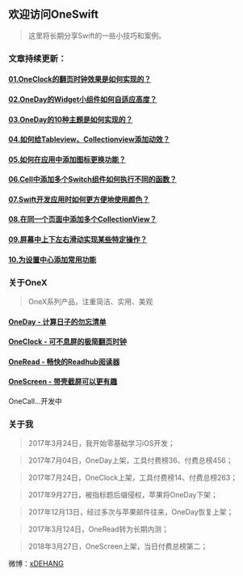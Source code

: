 ## 欢迎访问OneSwift

> 这里将长期分享Swift的一些小技巧和案例。


### 文章持续更新：

####  [01.OneClock的翻页时钟效果是如何实现的？](/01.OneClock的翻页时钟效果是如何实现的.md)

####  [02.OneDay的Widget小组件如何自适应高度？](/02.OneDay的Widget小组件如何自适应高度.md)

####  [03.OneDay的10种主题是如何实现的？](/03.OneDay的10种主题是如何实现的.md)

####  [04.如何给Tableview、Collectionview添加动效？](/04.如何给Tableview、Collectionview添加动效.md)

####  [05.如何在应用中添加图标更换功能？](/05.如何在应用中添加图标更换功能.md)

####  [06.Cell中添加多个Switch组件如何执行不同的函数？](/06.Cell中添加多个Switch组件如何执行不同的函数.md)

####  [07.Swift开发应用时如何更方便地使用颜色？](/07.Swift开发应用时如何更方便地使用颜色.md)

####  [08.在同一个页面中添加多个CollectionView？](/08.在同一个页面中添加多个CollectionView.md)

####  [09.屏幕中上下左右滑动实现某些特定操作？](/09.屏幕中上下左右滑动实现某些特定操作.md)

####  [10.为设置中心添加常用功能](/10.为设置中心添加常用功能.md)


### 关于OneX
> OneX系列产品，注重简洁、实用、美观

#### [OneDay - 计算日子的勿忘清单](https://itunes.apple.com/cn/app/id1250290965)
#### [OneClock - 可不息屏的极简翻页时钟](https://itunes.apple.com/cn/app/id1257395357)
#### [OneRead - 畅快的Readhub阅读器](https://jinshuju.net/f/syQKg5)
#### [OneScreen - 带壳截屏可以更有趣](https://itunes.apple.com/cn/app/id1355476695?mt=8)

OneCall...开发中


### 关于我

> 2017年3月24日，我开始零基础学习iOS开发；

> 2017年7月04日，OneDay上架，工具付费榜36、付费总榜456；

> 2017年7月24日，OneClock上架，工具付费榜14、付费总榜263；

> 2017年9月27日，被指标题后缀侵权，苹果将OneDay下架；

> 2017年12月13日，经过多次与苹果邮件往来，OneDay恢复上架；

> 2017年3月124日，OneRead转为长期内测；

> 2018年3月27日，OneScreen上架，当日付费总榜第二；


微博：[xDEHANG](https://weibo.com/bujidehang)
